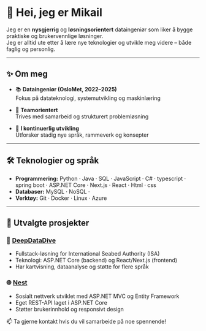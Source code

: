 # 👋 Hei, jeg er Mikail

Jeg er en **nysgjerrig** og **løsningsorientert** dataingeniør som liker å bygge praktiske og brukervennlige løsninger.  
Jeg er alltid ute etter å lære nye teknologier og utvikle meg videre – både faglig og personlig.



---

## ✨ Om meg

- 📚 **Dataingeniør (OsloMet, 2022–2025)**  
  Fokus på datateknologi, systemutvikling og maskinlæring  

- 👥 **Teamorientert**  
  Trives med samarbeid og strukturert problemløsning

- 🔄 **I kontinuerlig utvikling**  
  Utforsker stadig nye språk, rammeverk og konsepter  

---

## 🛠️ Teknologier og språk

- **Programmering:** Python · Java · SQL · JavaScript · C# · typescript · spring boot · ASP.NET Core · Next.js · React · Html · css  
- **Databaser:** MySQL · NoSQL ·  
- **Verktøy:** Git · Docker · Linux · Azure  

---

## 📂 Utvalgte prosjekter

### 🧠 [DeepDataDive](https://github.com/mikailb/deep-data-dive)
- Fullstack-løsning for International Seabed Authority (ISA)
- Teknologi: ASP.NET Core (backend) og React/Next.js (frontend)
- Har kartvisning, dataanalyse og støtte for flere språk

### 🌐 [Nest](https://github.com/mikailb/Nest)
- Sosialt nettverk utviklet med ASP.NET MVC og Entity Framework
- Eget REST-API laget i ASP.NET Core
- Støtter brukerinnhold og responsivt design



📫 Ta gjerne kontakt hvis du vil samarbeide på noe spennende!
